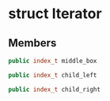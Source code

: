 # struct Iterator


## Members

```cpp
public index_t middle_box

```

```cpp
public index_t child_left

```

```cpp
public index_t child_right

```



